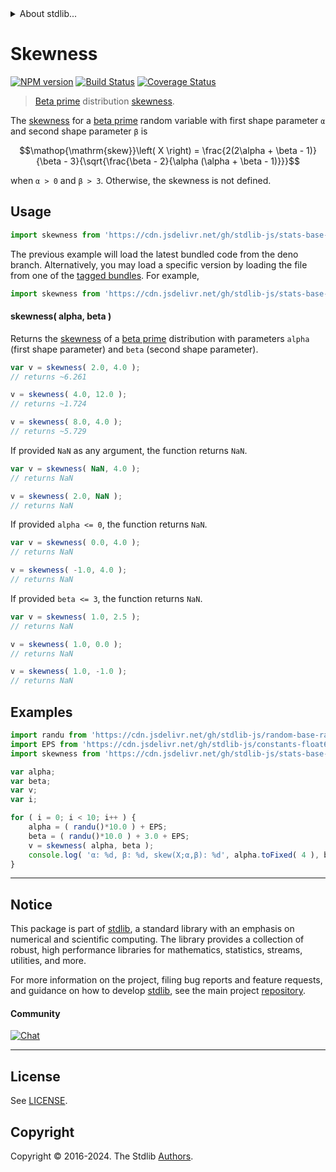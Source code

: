 <!--

@license Apache-2.0

Copyright (c) 2018 The Stdlib Authors.

Licensed under the Apache License, Version 2.0 (the "License");
you may not use this file except in compliance with the License.
You may obtain a copy of the License at

   http://www.apache.org/licenses/LICENSE-2.0

Unless required by applicable law or agreed to in writing, software
distributed under the License is distributed on an "AS IS" BASIS,
WITHOUT WARRANTIES OR CONDITIONS OF ANY KIND, either express or implied.
See the License for the specific language governing permissions and
limitations under the License.

-->


<details>
  <summary>
    About stdlib...
  </summary>
  <p>We believe in a future in which the web is a preferred environment for numerical computation. To help realize this future, we've built stdlib. stdlib is a standard library, with an emphasis on numerical and scientific computation, written in JavaScript (and C) for execution in browsers and in Node.js.</p>
  <p>The library is fully decomposable, being architected in such a way that you can swap out and mix and match APIs and functionality to cater to your exact preferences and use cases.</p>
  <p>When you use stdlib, you can be absolutely certain that you are using the most thorough, rigorous, well-written, studied, documented, tested, measured, and high-quality code out there.</p>
  <p>To join us in bringing numerical computing to the web, get started by checking us out on <a href="https://github.com/stdlib-js/stdlib">GitHub</a>, and please consider <a href="https://opencollective.com/stdlib">financially supporting stdlib</a>. We greatly appreciate your continued support!</p>
</details>

# Skewness

[![NPM version][npm-image]][npm-url] [![Build Status][test-image]][test-url] [![Coverage Status][coverage-image]][coverage-url] <!-- [![dependencies][dependencies-image]][dependencies-url] -->

> [Beta prime][betaprime-distribution] distribution [skewness][skewness].

<!-- Section to include introductory text. Make sure to keep an empty line after the intro `section` element and another before the `/section` close. -->

<section class="intro">

The [skewness][skewness] for a [beta prime][betaprime-distribution] random variable with first shape parameter `α` and second shape parameter `β` is

<!-- <equation class="equation" label="eq:betaprime_skewness" align="center" raw="\operatorname{skew}\left( X \right) = \frac{2(2\alpha + \beta - 1)}{\beta - 3}{\sqrt{\frac{\beta - 2}{\alpha (\alpha + \beta - 1)}}}" alt="Skewness for a beta prime distribution."> -->

```math
\mathop{\mathrm{skew}}\left( X \right) = \frac{2(2\alpha + \beta - 1)}{\beta - 3}{\sqrt{\frac{\beta - 2}{\alpha (\alpha + \beta - 1)}}}
```

<!-- <div class="equation" align="center" data-raw-text="\operatorname{skew}\left( X \right) = \frac{2(2\alpha + \beta - 1)}{\beta - 3}{\sqrt{\frac{\beta - 2}{\alpha (\alpha + \beta - 1)}}}" data-equation="eq:betaprime_skewness">
    <img src="https://cdn.jsdelivr.net/gh/stdlib-js/stdlib@51534079fef45e990850102147e8945fb023d1d0/lib/node_modules/@stdlib/stats/base/dists/betaprime/skewness/docs/img/equation_betaprime_skewness.svg" alt="Skewness for a beta prime distribution.">
    <br>
</div> -->

<!-- </equation> -->

when `α > 0` and `β > 3`. Otherwise, the skewness is not defined.

</section>

<!-- /.intro -->

<!-- Package usage documentation. -->



<section class="usage">

## Usage

```javascript
import skewness from 'https://cdn.jsdelivr.net/gh/stdlib-js/stats-base-dists-betaprime-skewness@deno/mod.js';
```
The previous example will load the latest bundled code from the deno branch. Alternatively, you may load a specific version by loading the file from one of the [tagged bundles](https://github.com/stdlib-js/stats-base-dists-betaprime-skewness/tags). For example,

```javascript
import skewness from 'https://cdn.jsdelivr.net/gh/stdlib-js/stats-base-dists-betaprime-skewness@v0.2.2-deno/mod.js';
```

#### skewness( alpha, beta )

Returns the [skewness][skewness] of a [beta prime][betaprime-distribution] distribution with parameters `alpha` (first shape parameter) and `beta` (second shape parameter).

```javascript
var v = skewness( 2.0, 4.0 );
// returns ~6.261

v = skewness( 4.0, 12.0 );
// returns ~1.724

v = skewness( 8.0, 4.0 );
// returns ~5.729
```

If provided `NaN` as any argument, the function returns `NaN`.

```javascript
var v = skewness( NaN, 4.0 );
// returns NaN

v = skewness( 2.0, NaN );
// returns NaN
```

If provided `alpha <= 0`, the function returns `NaN`.

```javascript
var v = skewness( 0.0, 4.0 );
// returns NaN

v = skewness( -1.0, 4.0 );
// returns NaN
```

If provided `beta <= 3`, the function returns `NaN`.

```javascript
var v = skewness( 1.0, 2.5 );
// returns NaN

v = skewness( 1.0, 0.0 );
// returns NaN

v = skewness( 1.0, -1.0 );
// returns NaN
```

</section>

<!-- /.usage -->

<!-- Package usage notes. Make sure to keep an empty line after the `section` element and another before the `/section` close. -->

<section class="notes">

</section>

<!-- /.notes -->

<!-- Package usage examples. -->

<section class="examples">

## Examples

<!-- eslint no-undef: "error" -->

```javascript
import randu from 'https://cdn.jsdelivr.net/gh/stdlib-js/random-base-randu@deno/mod.js';
import EPS from 'https://cdn.jsdelivr.net/gh/stdlib-js/constants-float64-eps@deno/mod.js';
import skewness from 'https://cdn.jsdelivr.net/gh/stdlib-js/stats-base-dists-betaprime-skewness@deno/mod.js';

var alpha;
var beta;
var v;
var i;

for ( i = 0; i < 10; i++ ) {
    alpha = ( randu()*10.0 ) + EPS;
    beta = ( randu()*10.0 ) + 3.0 + EPS;
    v = skewness( alpha, beta );
    console.log( 'α: %d, β: %d, skew(X;α,β): %d', alpha.toFixed( 4 ), beta.toFixed( 4 ), v.toFixed( 4 ) );
}
```

</section>

<!-- /.examples -->

<!-- Section to include cited references. If references are included, add a horizontal rule *before* the section. Make sure to keep an empty line after the `section` element and another before the `/section` close. -->

<section class="references">

</section>

<!-- /.references -->

<!-- Section for related `stdlib` packages. Do not manually edit this section, as it is automatically populated. -->

<section class="related">

</section>

<!-- /.related -->

<!-- Section for all links. Make sure to keep an empty line after the `section` element and another before the `/section` close. -->


<section class="main-repo" >

* * *

## Notice

This package is part of [stdlib][stdlib], a standard library with an emphasis on numerical and scientific computing. The library provides a collection of robust, high performance libraries for mathematics, statistics, streams, utilities, and more.

For more information on the project, filing bug reports and feature requests, and guidance on how to develop [stdlib][stdlib], see the main project [repository][stdlib].

#### Community

[![Chat][chat-image]][chat-url]

---

## License

See [LICENSE][stdlib-license].


## Copyright

Copyright &copy; 2016-2024. The Stdlib [Authors][stdlib-authors].

</section>

<!-- /.stdlib -->

<!-- Section for all links. Make sure to keep an empty line after the `section` element and another before the `/section` close. -->

<section class="links">

[npm-image]: http://img.shields.io/npm/v/@stdlib/stats-base-dists-betaprime-skewness.svg
[npm-url]: https://npmjs.org/package/@stdlib/stats-base-dists-betaprime-skewness

[test-image]: https://github.com/stdlib-js/stats-base-dists-betaprime-skewness/actions/workflows/test.yml/badge.svg?branch=v0.2.2
[test-url]: https://github.com/stdlib-js/stats-base-dists-betaprime-skewness/actions/workflows/test.yml?query=branch:v0.2.2

[coverage-image]: https://img.shields.io/codecov/c/github/stdlib-js/stats-base-dists-betaprime-skewness/main.svg
[coverage-url]: https://codecov.io/github/stdlib-js/stats-base-dists-betaprime-skewness?branch=main

<!--

[dependencies-image]: https://img.shields.io/david/stdlib-js/stats-base-dists-betaprime-skewness.svg
[dependencies-url]: https://david-dm.org/stdlib-js/stats-base-dists-betaprime-skewness/main

-->

[chat-image]: https://img.shields.io/gitter/room/stdlib-js/stdlib.svg
[chat-url]: https://app.gitter.im/#/room/#stdlib-js_stdlib:gitter.im

[stdlib]: https://github.com/stdlib-js/stdlib

[stdlib-authors]: https://github.com/stdlib-js/stdlib/graphs/contributors

[umd]: https://github.com/umdjs/umd
[es-module]: https://developer.mozilla.org/en-US/docs/Web/JavaScript/Guide/Modules

[deno-url]: https://github.com/stdlib-js/stats-base-dists-betaprime-skewness/tree/deno
[deno-readme]: https://github.com/stdlib-js/stats-base-dists-betaprime-skewness/blob/deno/README.md
[umd-url]: https://github.com/stdlib-js/stats-base-dists-betaprime-skewness/tree/umd
[umd-readme]: https://github.com/stdlib-js/stats-base-dists-betaprime-skewness/blob/umd/README.md
[esm-url]: https://github.com/stdlib-js/stats-base-dists-betaprime-skewness/tree/esm
[esm-readme]: https://github.com/stdlib-js/stats-base-dists-betaprime-skewness/blob/esm/README.md
[branches-url]: https://github.com/stdlib-js/stats-base-dists-betaprime-skewness/blob/main/branches.md

[stdlib-license]: https://raw.githubusercontent.com/stdlib-js/stats-base-dists-betaprime-skewness/main/LICENSE

[betaprime-distribution]: https://en.wikipedia.org/wiki/Beta_prime_distribution

[skewness]: https://en.wikipedia.org/wiki/Skewness

</section>

<!-- /.links -->
